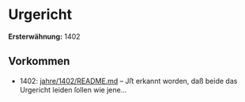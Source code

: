 # Urgericht

**Ersterwähnung:** 1402

## Vorkommen
- 1402: [jahre/1402/README.md](../jahre/1402/README.md) – Jﬅ erkannt worden,
daß beide das Urgericht leiden ſollen wie jene...
